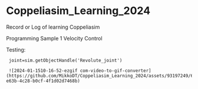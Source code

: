 # Coppeliasim_Learning_2024
 Record or Log of learning Coppeliasim


Programming Sample 1
Velocity Control

Testing: 

     joint=sim.getObjectHandle('Revolute_joint')

     ![2024-01-1510-16-52-ezgif com-video-to-gif-converter](https://github.com/MikkoDT/Coppeliasim_Learning_2024/assets/93197249/6d04c90b-e63b-4c28-b0cf-4f1d02d7468b)


